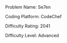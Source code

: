 Problem Name: Se7en

Coding Platform: CodeChef

Difficulty Rating: 2041

Difficulty Level: Advanced

